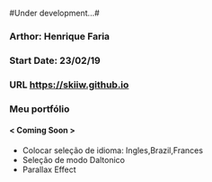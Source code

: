 #Under development...#

### Arthor: Henrique Faria ###
### Start Date: 23/02/19 ###
### URL https://skiiw.github.io ###


### Meu portfólio ###
#### < Coming Soon > ####
- Colocar seleção de idioma: Ingles,Brazil,Frances
- Seleção de modo Daltonico
- Parallax Effect
